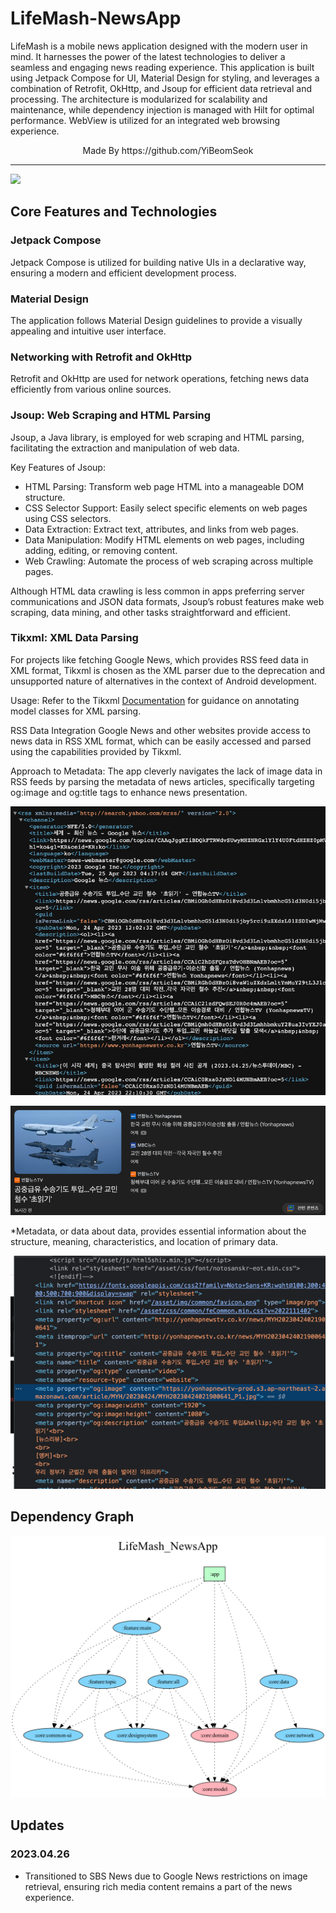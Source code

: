 # LifeMash-NewsApp

LifeMash is a mobile news application designed with the modern user in mind.
It harnesses the power of the latest technologies to deliver a seamless and engaging news reading
experience. This application is built using Jetpack Compose for UI, Material Design for styling, and
leverages a combination of Retrofit, OkHttp, and Jsoup for efficient data retrieval and processing.
The architecture is modularized for scalability and maintenance, while dependency injection is
managed with Hilt for optimal performance. WebView is utilized for an integrated web browsing
experience.

<div align="center"> 
Made By https://github.com/YiBeomSeok
</div>

---

<img src="gif/lifemash.gif" height="600">

## Core Features and Technologies

### Jetpack Compose

Jetpack Compose is utilized for building native UIs in a declarative way, ensuring a modern and
efficient development process.

### Material Design

The application follows Material Design guidelines to provide a visually appealing and intuitive
user interface.

### Networking with Retrofit and OkHttp

Retrofit and OkHttp are used for network operations, fetching news data efficiently from various
online sources.

### Jsoup: Web Scraping and HTML Parsing

Jsoup, a Java library, is employed for web scraping and HTML parsing, facilitating the extraction
and manipulation of web data.

Key Features of Jsoup:

- HTML Parsing: Transform web page HTML into a manageable DOM structure.
- CSS Selector Support: Easily select specific elements on web pages using CSS selectors.
- Data Extraction: Extract text, attributes, and links from web pages.
- Data Manipulation: Modify HTML elements on web pages, including adding, editing, or removing
  content.
- Web Crawling: Automate the process of web scraping across multiple pages.

Although HTML data crawling is less common in apps preferring server communications and JSON data
formats, Jsoup’s robust features make web scraping, data mining, and other tasks straightforward and
efficient.

### Tikxml: XML Data Parsing

For projects like fetching Google News, which provides RSS feed data in XML format, Tikxml is chosen
as the XML parser due to the deprecation and unsupported nature of alternatives in the context of
Android development.

Usage:
Refer to the
Tikxml [Documentation](!https://github.com/Tickaroo/tikxml/blob/master/docs/AnnotatingModelClasses.md)
for guidance on annotating model classes for XML parsing.

RSS Data Integration
Google News and other websites provide access to news data in RSS XML format, which can be easily
accessed and parsed using the capabilities provided by Tikxml.

Approach to Metadata:
The app cleverly navigates the lack of image data in RSS feeds by parsing the metadata of news
articles, specifically targeting og:image and og:title tags to enhance news presentation.

![](.README_images/googlenews_rss.png)

![](.README_images/googlenews_1.png)

*Metadata, or data about data, provides essential information about the structure, meaning,
characteristics, and location of primary data.

![](.README_images/googlenews_meta.png)

## Dependency Graph

![](.README_images/project.dot.png)

## Updates

### 2023.04.26

- Transitioned to SBS News due to Google News restrictions on image retrieval, ensuring rich media
  content remains a part of the news experience.

